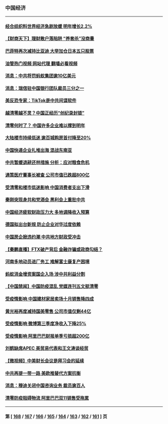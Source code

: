 ### 中国经济
---
#### [经合组织料世界经济急剧放缓 明年增长2.2%](../../pages/ncid283/n13871095.md?11231245) 
#### [【财商天下】理财散户落陷阱 “养套杀”没商量](../../pages/ncid283/n13871031.md?11231245) 
#### [巴菲特再次减持比亚迪 大举加仓日本五只股票](../../pages/ncid283/n13871067.md?11231245) 
#### [油管热门视频 网站代理 翻墙必看视频](http://138.2.39.72:81/youtube.html?epic-marker?11231245)
#### [消息：中共将罚蚂蚁集团逾10亿美元](../../pages/ncid283/n13871032.md?11231245) 
#### [消息：瑞信驻中国银行团队裁员三分之一](../../pages/ncid283/n13871012.md?11231245) 
#### [美反恐专家：TikTok是中共间谍软件](../../pages/ncid283/n13870989.md?11231245) 
#### [越清零越不灵？中国正经历“创纪录封锁”](../../pages/ncid283/n13870950.md?11231245) 
#### [清零何时了？ 中国许多企业难以撑到明年](../../pages/ncid283/n13870673.md?11231245) 
#### [大陆楼市持续低迷 逾百城购房首付降至20%](../../pages/ncid283/n13870437.md?11231245) 
#### [中国快递企业扎堆出海 混战东南亚](../../pages/ncid283/n13870397.md?11231245) 
#### [中共暂缓退耕还林措施 分析：应对粮食危机](../../pages/ncid283/n13870080.md?11231245) 
#### [通策医疗董事长被查 公司市值已跌超800亿](../../pages/ncid283/n13869786.md?11231245) 
#### [受清零和楼市低迷影响 中国消费者支出下滑](../../pages/ncid283/n13869763.md?11231245) 
#### [秦刚突现身共和党酒会 黑利会上重批中共](../../pages/ncid283/n13869661.md?11231245) 
#### [中国经济疲软财政压力大 多地调降收入预算](../../pages/ncid283/n13869511.md?11231245) 
#### [德国拟出台新规 防止企业对华过度依赖](../../pages/ncid283/n13869247.md?11231245) 
#### [中国房企掀违约潮 中共地方财政受冲击](../../pages/ncid283/n13869084.md?11231245) 
#### [【秦鹏直播】FTX破产背后 金融诈骗或政商勾结？](../../pages/ncid283/n13868809.md?11231245) 
#### [河南多地动员进厂务工 难解富士康复产困境](../../pages/ncid283/n13868839.md?11231245) 
#### [蚂蚁消金增资案国企入场 涉中共利益分割](../../pages/ncid283/n13868335.md?11231245) 
#### [【中国禁闻】中国防疫混乱 党媒连刊五文挺清零](../../pages/ncid283/n13868803.md?11231245) 
#### [受疫情影响 中国建材家居卖场十月销售降四成](../../pages/ncid283/n13868790.md?11231245) 
#### [黄光裕再度减持国美零售 公司市值仅剩44亿](../../pages/ncid283/n13868774.md?11231245) 
#### [受疫情影响 微博第三季度净收入下降25%](../../pages/ncid283/n13868761.md?11231245) 
#### [受疫情影响 阿里巴巴财报单季亏损超200亿](../../pages/ncid283/n13868754.md?11231245) 
#### [刘鹤缺席APEC 美贸易代表和王文涛谈经贸](../../pages/ncid283/n13868724.md?11231245) 
#### [【微视频】中美财长会议是拜习会的延续](../../pages/ncid283/n13868630.md?11231245) 
#### [中共再提一带一路 美欧推替代方案抗衡](../../pages/ncid283/n13868587.md?11231245) 
#### [消息：穆迪关闭中国咨询业务 裁员逾百人](../../pages/ncid283/n13868669.md?11231245) 
#### [清零防疫阻碍物流 阿里巴巴双11销售受拖累](../../pages/ncid283/n13868502.md?11231245) 

---
#### 第 [ [168](./168.md?11231245) / [167](./167.md?11231245) / [166](./166.md?11231245) / [165](./165.md?11231245) / [164](./164.md?11231245) / [163](./163.md?11231245) / [162](./162.md?11231245) / [161](./161.md?11231245) ] 页
